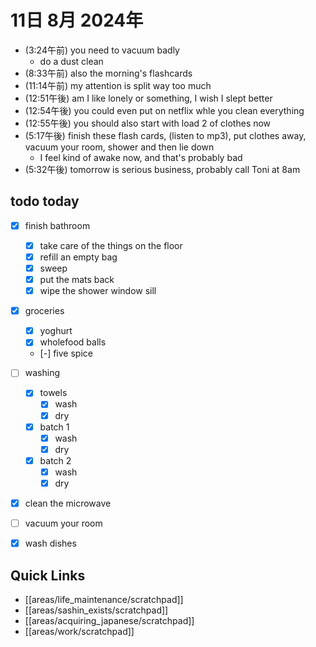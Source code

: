 # 11日 8月 2024年
- (3:24午前) you need to vacuum badly
  - do a dust clean
- (8:33午前) also the morning's flashcards
- (11:14午前) my attention is split way too much
- (12:51午後) am I like lonely or something, I wish I slept better
- (12:54午後) you could even put on netflix whle you clean everything
- (12:55午後) you should also start with load 2 of clothes now
- (5:17午後) finish these flash cards, (listen to mp3), put clothes away, vacuum your room, shower and then lie down
  - I feel kind of awake now, and that's probably bad
- (5:32午後) tomorrow is serious business, probably call Toni at 8am










## todo today
- [x] finish bathroom
  - [x] take care of the things on the floor
  - [x] refill an empty bag
  - [x] sweep
  - [x] put the mats back
  - [x] wipe the shower window sill
- [x] groceries
  - [x] yoghurt
  - [x] wholefood balls
  - [-] five spice
- [ ] washing
  - [x] towels
    - [x] wash
    - [x] dry
  - [x] batch 1
    - [x] wash
    - [x] dry
  - [x] batch 2
    - [x] wash
    - [x] dry
- [x] clean the microwave
- [ ] vacuum your room
- [x] wash dishes 
 



## Quick Links
- [[areas/life_maintenance/scratchpad]]
- [[areas/sashin_exists/scratchpad]]
- [[areas/acquiring_japanese/scratchpad]]
- [[areas/work/scratchpad]]
